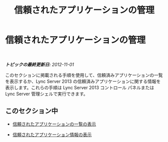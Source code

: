 ﻿---
title: 信頼されたアプリケーションの管理
TOCTitle: 信頼されたアプリケーションの管理
ms:assetid: 0df4f899-aa7b-470d-a6c2-2e8eb2871aa2
ms:mtpsurl: https://technet.microsoft.com/ja-jp/library/JJ687967(v=OCS.15)
ms:contentKeyID: 49886841
ms.date: 05/19/2016
mtps_version: v=OCS.15
ms.translationtype: HT
---

# 信頼されたアプリケーションの管理

 

_**トピックの最終更新日:** 2012-11-01_

このセクションに掲載される手順を使用して、信頼済みアプリケーションの一覧を表示するか、Lync Server 2013 の信頼済みアプリケーションに関する情報を表示します。これらの手順は Lync Server 2013 コントロール パネルまたは Lync Server 管理シェルで実行できます。

## このセクション中

  - [信頼されたアプリケーションの一覧の表示](lync-server-2013-view-a-list-of-trusted-applications.md)

  - [信頼されたアプリケーション情報の表示](lync-server-2013-view-trusted-application-information.md)

